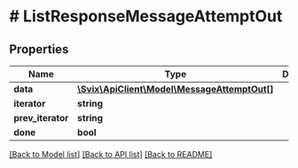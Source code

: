 # # ListResponseMessageAttemptOut

## Properties

Name | Type | Description | Notes
------------ | ------------- | ------------- | -------------
**data** | [**\Svix\ApiClient\Model\MessageAttemptOut[]**](MessageAttemptOut.md) |  |
**iterator** | **string** |  | [optional]
**prev_iterator** | **string** |  | [optional]
**done** | **bool** |  |

[[Back to Model list]](../../README.md#models) [[Back to API list]](../../README.md#endpoints) [[Back to README]](../../README.md)
